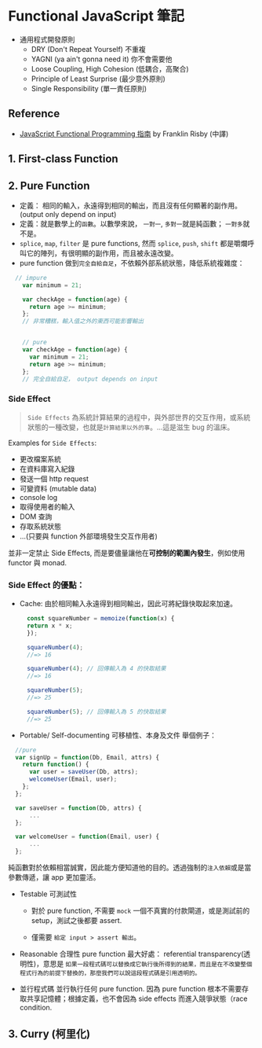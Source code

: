 # Functional JavaScript 筆記

* 通用程式開發原則
  * DRY (Don't Repeat Yourself) 不重複
  * YAGNI (ya ain't gonna need it) 你不會需要他
  * Loose Coupling, High Cohesion (低耦合，高聚合)
  * Principle of Least Surprise (最少意外原則)
  * Single Responsibility (單一責任原則)



## Reference 
  * [JavaScript Functional Programming 指南](https://jigsawye.gitbooks.io/mostly-adequate-guide/content/) by Franklin Risby (中譯)

## 1. First-class Function

## 2. Pure Function
  * 定義： 相同的輸入，永遠得到相同的輸出，而且沒有任何顯著的副作用。(output only depend on input)
  * 定義：就是數學上的``函數``。以數學來說， ``一對一``, ``多對一``就是純函數； ``一對多``就不是。
  * ``splice``, ``map``, ``filter`` 是 pure functions, 然而 ``splice``, ``push``, ``shift`` 都是嚼爛呼叫它的陣列，有很明顯的副作用，而且被永遠改變。
  * pure function 做到``完全自給自足``，不依賴外部系統狀態，降低系統複雜度：
  ```js
    // impure
      var minimum = 21;

      var checkAge = function(age) {
        return age >= minimum;
      };
      // 非常糟糕，輸入值之外的東西可能影響輸出


      // pure
      var checkAge = function(age) {
        var minimum = 21;
        return age >= minimum;
      };
      // 完全自給自足， output depends on input
  ```

### Side Effect
  > ``Side Effects`` 為系統計算結果的過程中，與外部世界的交互作用，或系統狀態的一種改變，也就是``計算結果以外的事``。...這是滋生 bug 的溫床。

Examples for ``Side Effects``:
  * 更改檔案系統
  * 在資料庫寫入紀錄
  * 發送一個 http request
  * 可變資料 (mutable data)
  * console log
  * 取得使用者的輸入
  * DOM 查詢
  * 存取系統狀態
  * ...(只要與 function 外部環境發生交互作用者)

並非一定禁止 Side Effects, 而是要儘量讓他在**可控制的範圍內發生**，例如使用 functor 與 monad.

### Side Effect 的優點：
* Cache: 由於相同輸入永遠得到相同輸出，因此可將紀錄快取起來加速。
  ```js
    const squareNumber = memoize(function(x) {
    return x * x;
    });

    squareNumber(4);
    //=> 16

    squareNumber(4); // 回傳輸入為 4 的快取結果
    //=> 16

    squareNumber(5);
    //=> 25

    squareNumber(5); // 回傳輸入為 5 的快取結果
    //=> 25
  ```
* Portable/ Self-documenting 可移植性、本身及文件
舉個例子：
```js
  //pure
  var signUp = function(Db, Email, attrs) {
    return function() {
      var user = saveUser(Db, attrs);
      welcomeUser(Email, user);
    };
  };

  var saveUser = function(Db, attrs) {
      ...
  };

  var welcomeUser = function(Email, user) {
      ...
  };
```
純函數對於依賴相當誠實，因此能方便知道他的目的。透過強制的``注入依賴``或是當參數傳遞，讓 app 更加靈活。

* Testable 可測試性

  * 對於 pure function, 不需要 ``mock`` 一個不真實的付款閘道，或是測試前的 setup，測試之後都要 assert.

  * 僅需要 ``給定 input > assert 輸出``。

* Reasonable 合理性
pure function 最大好處： referential transparency(透明性)，意思是 ``如果一段程式碼可以替換成它執行後所得到的結果，而且是在不改變整個程式行為的前提下替換的，那麼我們可以說這段程式碼是引用透明的。``

* 並行程式碼
並行執行任何 pure function. 因為 pure function 根本不需要存取共享記憶體；根據定義，也不會因為 side effects 而進入競爭狀態（race condition.

## 3. Curry (柯里化)
